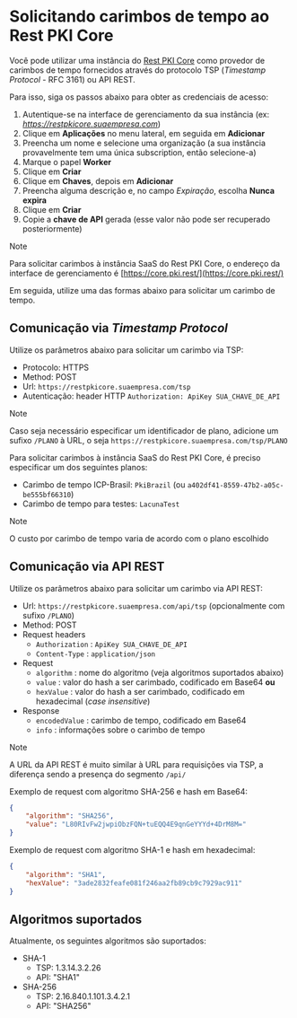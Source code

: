 ﻿# Solicitando carimbos de tempo ao Rest PKI Core

Você pode utilizar uma instância do [Rest PKI Core](index.md) como provedor de carimbos de tempo
fornecidos através do protocolo TSP (*Timestamp Protocol* - RFC 3161) ou API REST.

Para isso, siga os passos abaixo para obter as credenciais de acesso:

1. Autentique-se na interface de gerenciamento da sua instância (ex: *https://restpkicore.suaempresa.com*)
1. Clique em **Aplicações** no menu lateral, em seguida em **Adicionar**
1. Preencha um nome e selecione uma organização (a sua instância provavelmente tem uma única subscription, então selecione-a)
1. Marque o papel **Worker**
1. Clique em **Criar**
1. Clique em **Chaves**, depois em **Adicionar**
1. Preencha alguma descrição e, no campo *Expiração*, escolha **Nunca expira**
1. Clique em **Criar**
1. Copie a **chave de API** gerada (esse valor não pode ser recuperado posteriormente)

> [!NOTE]
> Para solicitar carimbos à instância SaaS do Rest PKI Core, o endereço da interface de gerenciamento é [https://core.pki.rest/](https://core.pki.rest/)

Em seguida, utilize uma das formas abaixo para solicitar um carimbo de tempo.

## Comunicação via *Timestamp Protocol*

Utilize os parâmetros abaixo para solicitar um carimbo via TSP:

* Protocolo: HTTPS
* Method: POST
* Url: `https://restpkicore.suaempresa.com/tsp`
* Autenticação: header HTTP `Authorization: ApiKey SUA_CHAVE_DE_API`

> [!NOTE]
> Caso seja necessário especificar um identificador de plano, adicione um sufixo `/PLANO` à URL, o seja `https://restpkicore.suaempresa.com/tsp/PLANO`

Para solicitar carimbos à instância SaaS do Rest PKI Core, é preciso especificar um dos seguintes planos:

* Carimbo de tempo ICP-Brasil: `PkiBrazil` (ou `a402df41-8559-47b2-a05c-be555bf66310`)
* Carimbo de tempo para testes: `LacunaTest`

> [!NOTE]
> O custo por carimbo de tempo varia de acordo com o plano escolhido

## Comunicação via API REST

Utilize os parâmetros abaixo para solicitar um carimbo via API REST:

* Url: `https://restpkicore.suaempresa.com/api/tsp` (opcionalmente com sufixo `/PLANO`)
* Method: POST
* Request headers
  * `Authorization` : `ApiKey SUA_CHAVE_DE_API`
  * `Content-Type` : `application/json`
* Request
  * `algorithm` : nome do algoritmo (veja algoritmos suportados abaixo)
  * `value` : valor do hash a ser carimbado, codificado em Base64 **ou**
  * `hexValue` : valor do hash a ser carimbado, codificado em hexadecimal (*case insensitive*)
* Response
  * `encodedValue` : carimbo de tempo, codificado em Base64
  * `info` : informações sobre o carimbo de tempo

> [!NOTE]
> A URL da API REST é muito similar à URL para requisições via TSP, a diferença sendo a presença do segmento `/api/`

Exemplo de request com algoritmo SHA-256 e hash em Base64:

```json
{
	"algorithm": "SHA256",
	"value": "L80RIvFw2jwpiObzFQN+tuEQQ4E9qnGeYYYd+4DrM8M="
}
```

Exemplo de request com algoritmo SHA-1 e hash em hexadecimal:

```json
{
	"algorithm": "SHA1",
	"hexValue": "3ade2832feafe081f246aa2fb89cb9c7929ac911"
}
```

## Algoritmos suportados

Atualmente, os seguintes algoritmos são suportados:

* SHA-1
  * TSP: 1.3.14.3.2.26
  * API: "SHA1"
* SHA-256
  * TSP: 2.16.840.1.101.3.4.2.1
  * API: "SHA256"
